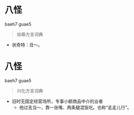 # 八怪
baeh7 guae5
> 如皋方言词典
- 状奇特：丑～。

# 八怪
baeh7 guae5
> 兴化方言词典
- 旧时无固定经营场所，专事小额商品中介的业者
  - 他过去当～，靠一张嘴、两条腿混饭吃。也称“辵辵儿行”。
